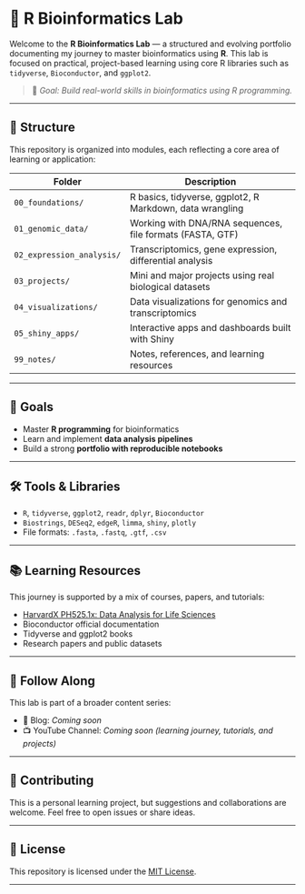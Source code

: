 # 🧬 R Bioinformatics Lab

Welcome to the **R Bioinformatics Lab** — a structured and evolving portfolio documenting my journey to master bioinformatics using **R**. This lab is focused on practical, project-based learning using core R libraries such as `tidyverse`, `Bioconductor`, and `ggplot2`.

> 📌 _Goal: Build real-world skills in bioinformatics using R programming._

---

## 🧭 Structure

This repository is organized into modules, each reflecting a core area of learning or application:

| Folder               | Description                                             |
|----------------------|---------------------------------------------------------|
| `00_foundations/`     | R basics, tidyverse, ggplot2, R Markdown, data wrangling |
| `01_genomic_data/`    | Working with DNA/RNA sequences, file formats (FASTA, GTF) |
| `02_expression_analysis/` | Transcriptomics, gene expression, differential analysis     |
| `03_projects/`         | Mini and major projects using real biological datasets       |
| `04_visualizations/`   | Data visualizations for genomics and transcriptomics         |
| `05_shiny_apps/`       | Interactive apps and dashboards built with Shiny             |
| `99_notes/`            | Notes, references, and learning resources                    |

---

## 🚀 Goals

- Master **R programming** for bioinformatics
- Learn and implement **data analysis pipelines**
- Build a strong **portfolio with reproducible notebooks**

---

## 🛠️ Tools & Libraries

- `R`, `tidyverse`, `ggplot2`, `readr`, `dplyr`, `Bioconductor`
- `Biostrings`, `DESeq2`, `edgeR`, `limma`, `shiny`, `plotly`
- File formats: `.fasta`, `.fastq`, `.gtf`, `.csv`

---

## 📚 Learning Resources

This journey is supported by a mix of courses, papers, and tutorials:
- [HarvardX PH525.1x: Data Analysis for Life Sciences](https://pll.harvard.edu/course/data-science-life-sciences-1-statistics-and-r)
- Bioconductor official documentation
- Tidyverse and ggplot2 books
- Research papers and public datasets

---

## 📌 Follow Along

This lab is part of a broader content series:
- 🔬 Blog: _Coming soon_
- 📺 YouTube Channel: _Coming soon (learning journey, tutorials, and projects)_

---

## 🤝 Contributing

This is a personal learning project, but suggestions and collaborations are welcome. Feel free to open issues or share ideas.

---

## 📄 License

This repository is licensed under the [MIT License](LICENSE).

---
